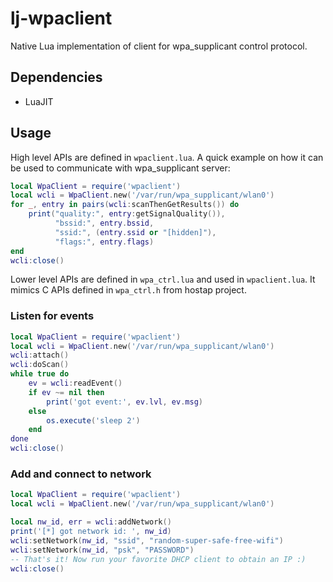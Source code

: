 lj-wpaclient
============

Native Lua implementation of client for wpa_supplicant control protocol.


Dependencies
------------

 * LuaJIT


Usage
-----
High level APIs are defined in `wpaclient.lua`. A quick example on how it can
be used to communicate with wpa_supplicant server:

```lua
local WpaClient = require('wpaclient')
local wcli = WpaClient.new('/var/run/wpa_supplicant/wlan0')
for _, entry in pairs(wcli:scanThenGetResults()) do
    print("quality:", entry:getSignalQuality()),
          "bssid:", entry.bssid,
          "ssid:", (entry.ssid or "[hidden]"),
          "flags:", entry.flags)
end
wcli:close()
```

Lower level APIs are defined in `wpa_ctrl.lua` and used in `wpaclient.lua`. It
mimics C APIs defined in `wpa_ctrl.h` from hostap project.


### Listen for events

```lua
local WpaClient = require('wpaclient')
local wcli = WpaClient.new('/var/run/wpa_supplicant/wlan0')
wcli:attach()
wcli:doScan()
while true do
    ev = wcli:readEvent()
    if ev ~= nil then
        print('got event:', ev.lvl, ev.msg)
    else
        os.execute('sleep 2')
    end
done
wcli:close()
```


### Add and connect to network

```lua
local WpaClient = require('wpaclient')
local wcli = WpaClient.new('/var/run/wpa_supplicant/wlan0')

local nw_id, err = wcli:addNetwork()
print('[*] got network id: ', nw_id)
wcli:setNetwork(nw_id, "ssid", "random-super-safe-free-wifi")
wcli:setNetwork(nw_id, "psk", "PASSWORD")
-- That's it! Now run your favorite DHCP client to obtain an IP :)
wcli:close()
```
